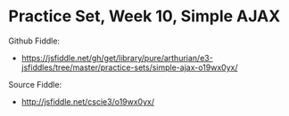 # Practice Set, Week 10, Simple AJAX

Github Fiddle:
- https://jsfiddle.net/gh/get/library/pure/arthurian/e3-jsfiddles/tree/master/practice-sets/simple-ajax-o19wx0yx/

Source Fiddle:
- http://jsfiddle.net/cscie3/o19wx0yx/

